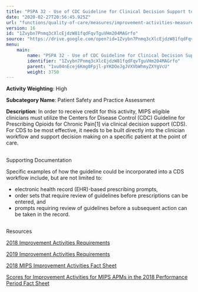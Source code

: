 ```yaml
---
title: "PSPA 32 - Use of CDC Guideline for Clinical Decision Support to Prescribe Opioids for Chronic Pain via Clinical Decision Support"
date: "2020-02-27T20:56:45.925Z"
url: "functions/quality-of-care/measures/improvement-activities-measures/2019-improvement-activities/pspa-32-use-of-cdc-guideline-for-clinical-decision-support-to-prescribe-opioids-for-chronic-pain-via-clinical-decision-support.html"
version: 16
id: "1Zvybn7Pnmq3cXlcEjdzW81fqdFqvTguVHm204MAGrfo"
source: "https://drive.google.com/open?id=1Zvybn7Pnmq3cXlcEjdzW81fqdFqvTguVHm204MAGrfo"
menu:
    main:
        name: "PSPA 32 - Use of CDC Guideline for Clinical Decision Support to Prescribe Opioids for Chronic Pain via Clinical Decision Support"
        identifier: "1Zvybn7Pnmq3cXlcEjdzW81fqdFqvTguVHm204MAGrfo"
        parent: "1vu04nEcej6Kmg0Fpjl-pYKDOeJgJVXVbWhmyZXYgVcU"
        weight: 3750
---
```









**Activity Weighting**: High

**Subcategory Name**: Patient Safety and Practice Assessment

**Description**: In order to receive credit for this activity, MIPS eligible clinicians must utilize the Centers for Disease Control (CDC) Guideline for Prescribing Opioids for Chronic Pain[1] via clinical decision support (CDS). For CDS to be most effective, it needs to be built directly into the clinician workflow and support decision making on a specific patient at the point of care. 







## 

Supporting Documentation

Specific examples of how the guideline could be incorporated into a CDS workflow include, but are not limited to:

* electronic health record (EHR)-based prescribing prompts, 
* order sets that require review of guidelines before prescriptions can be entered, and 
* prompts requiring review of guidelines before a subsequent action can be taken in the record.







## 

Resources

[2018 Improvement Activities Requirements](https://qpp.cms.gov/mips/improvement-activities?py=2018)

[2019 Improvement Activities Requirements](https://qpp.cms.gov/mips/improvement-activities?py=2019)

[2018 MIPS Improvement Activities Fact Sheet](https://qpp.cms.gov/resource/2018%20MIPS%20Improvement%20Activities%20Fact%20Sheet)

[Scores for Improvement Activities for MIPS APMs in the 2018 Performance Period Fact Sheet](https://qpp.cms.gov/resource/2018%20MIPS%20APMs%20improvement%20Activities%20scores%20fact%20sheet)

